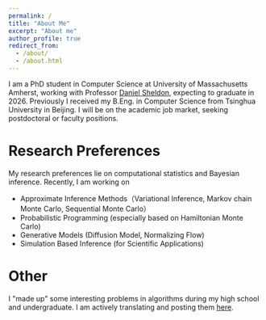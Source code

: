 ```yaml
---
permalink: /
title: "About Me"
excerpt: "About me"
author_profile: true
redirect_from: 
  - /about/
  - /about.html
---
```


I am a PhD student in Computer Science at University of Massachusetts Amherst, working with Professor [Daniel Sheldon](https://people.cs.umass.edu/~sheldon/index.html), expecting to graduate in 2026. Previously I received my B.Eng. in Computer Science from Tsinghua University in Beijing. I will be on the academic job market, seeking postdoctoral or faculty positions.

Research Preferences
======
My research preferences lie on computational statistics and Bayesian inference. Recently, I am working on
+ Approximate Inference Methods（Variational Inference, Markov chain Monte Carlo, Sequential Monte Carlo）
+ Probabilistic Programming (especially based on Hamiltonian Monte Carlo)
+ Generative Models (Diffusion Model, Normalizing Flow)
+ Simulation Based Inference (for Scientific Applications)

Other
======
I "made up" some interesting problems in algorithms during my high school and undergraduate. I am actively translating and posting them [here](/algorithms/).